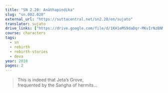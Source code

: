 ```yaml
---
title: "SN 2.20: Anāthapiṇḍika"
slug: "sn.002.020"
external_url: "https://suttacentral.net/sn2.20/en/sujato"
translator: sujato
drive_links: ["https://drive.google.com/file/d/1KH1eMS9daDqr-MKvIrNzBNMDQxDPZP0T/view?usp=drivesdk"]
course: characters
tags:
  - sn
  - rebirth
  - rebirth-stories
  - deva
year: 2018
pages: 2
---
```


> This is indeed that Jeta’s Grove,  
frequented by the Saṅgha of hermits...
